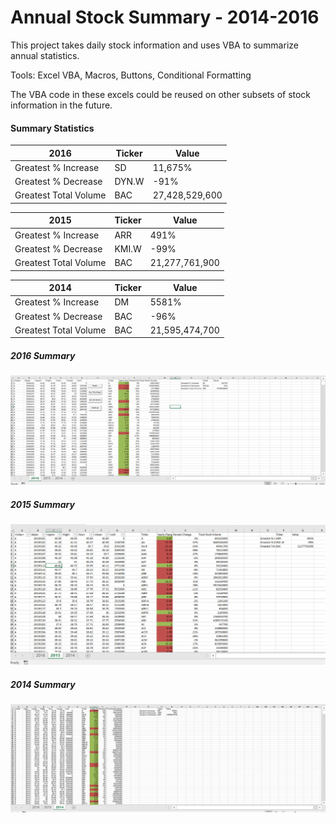 # Annual Stock Summary - 2014-2016

This project takes daily stock information and uses VBA to summarize annual statistics.

Tools: Excel VBA, Macros, Buttons, Conditional Formatting

The VBA code in these excels could be reused on other subsets of stock information in the future.

#### Summary Statistics

|        2016           | Ticker | Value          |
| --------------------- | -------| -------------- |
| Greatest % Increase   | SD     | 11,675%        |
| Greatest % Decrease   | DYN.W  | -91%           |
| Greatest Total Volume | BAC    | 27,428,529,600 |

|        2015           | Ticker | Value          |
| --------------------- | -------| -------------- |
| Greatest % Increase   | ARR    | 491%           |
| Greatest % Decrease   | KMI.W  | -99%           |
| Greatest Total Volume | BAC    | 21,277,761,900 |

|        2014           | Ticker | Value          |
| --------------------- | -------| -------------- |
| Greatest % Increase   | DM     | 5581%          |
| Greatest % Decrease   | BAC    | -96%           |
| Greatest Total Volume | BAC    | 21,595,474,700 |

##### 2016 Summary
![2016 Summary](2016.PNG)

##### 2015 Summary
![2015 Summary](2015.PNG)

##### 2014 Summary
![2014 Summary](2014.PNG)

